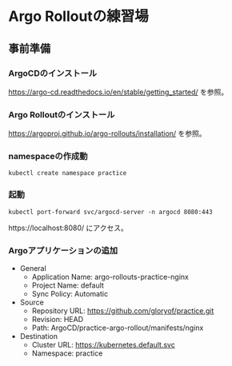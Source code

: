 # Argo Rolloutの練習場

## 事前準備
### ArgoCDのインストール
https://argo-cd.readthedocs.io/en/stable/getting_started/ を参照。


### Argo Rolloutのインストール
https://argoproj.github.io/argo-rollouts/installation/ を参照。

### namespaceの作成動
```
kubectl create namespace practice
```

### 起動
```
kubectl port-forward svc/argocd-server -n argocd 8080:443
```

https://localhost:8080/ にアクセス。

### Argoアプリケーションの追加
- General
  - Application Name: argo-rollouts-practice-nginx
  - Project Name: default
  - Sync Policy: Automatic
- Source
  - Repository URL: https://github.com/gloryof/practice.git
  - Revision: HEAD
  - Path: ArgoCD/practice-argo-rollout/manifests/nginx
- Destination
  - Cluster URL: https://kubernetes.default.svc
  - Namespace: practice